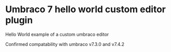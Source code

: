 # Umbraco 7 hello world custom editor plugin

Hello World example of a custom umbraco editor

Confirmed compatability with umbraco v7.3.0 and v7.4.2
